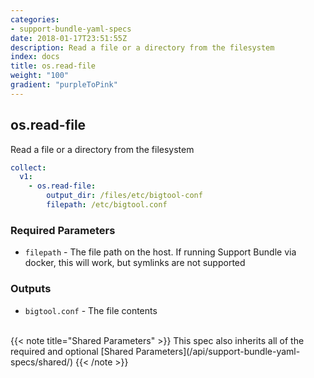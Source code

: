 ```yaml
---
categories:
- support-bundle-yaml-specs
date: 2018-01-17T23:51:55Z
description: Read a file or a directory from the filesystem
index: docs
title: os.read-file
weight: "100"
gradient: "purpleToPink"
---
```


## os.read-file

Read a file or a directory from the filesystem


```yaml
collect:
  v1:
    - os.read-file:
        output_dir: /files/etc/bigtool-conf
        filepath: /etc/bigtool.conf
```


### Required Parameters


- `filepath` - The file path on the host. If running Support Bundle via docker, this will work, but symlinks are not supported



### Outputs

    
- `bigtool.conf` - The file contents


<br>
{{< note title="Shared Parameters" >}}
This spec also inherits all of the required and optional [Shared Parameters](/api/support-bundle-yaml-specs/shared/)
{{< /note >}}

  